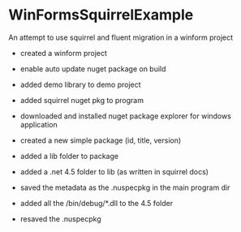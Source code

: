 # WinFormsSquirrelExample
An attempt to use squirrel and fluent migration in a winform project

- created a winform project
- enable auto update nuget package on build
- added demo library to demo project
- added squirrel nuget pkg to program

- downloaded and installed nuget package explorer for windows application
- created a new simple package (id, title, version)
- added a lib folder to package
- added a .net 4.5 folder to lib (as written in squirrel docs)
- saved the metadata as the .nuspecpkg in the main program dir
- added all the /bin/debug/*.dll to the 4.5 folder 
- resaved the .nuspecpkg

